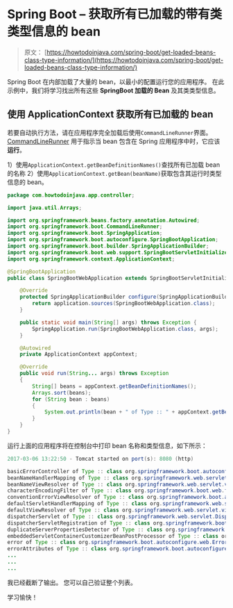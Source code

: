 # Spring Boot – 获取所有已加载的带有类类型信息的 bean

> 原文： [https://howtodoinjava.com/spring-boot/get-loaded-beans-class-type-in​​formation/](https://howtodoinjava.com/spring-boot/get-loaded-beans-class-type-information/)

Spring Boot 在内部加载了大量的 bean，以最小的配置运行您的应用程序。 在此示例中，我们将学习找出所有这些 **SpringBoot 加载的 Bean** 及其类类型信息。

## 使用 ApplicationContext 获取所有已加载的 bean

若要自动执行方法，请在应用程序完全加载后使用`CommandLineRunner`界面。 [CommandLineRunner](https://docs.spring.io/spring-boot/docs/current/api/org/springframework/boot/CommandLineRunner.html) 用于指示当 bean 包含在 Spring 应用程序中时，它应该**运行**。

1）使用`ApplicationContext.getBeanDefinitionNames()`查找所有已加载 bean 的名称
2）使用`ApplicationContext.getBean(beanName)`获取包含其运行时类型信息的 bean。

```java
package com.howtodoinjava.app.controller;

import java.util.Arrays;

import org.springframework.beans.factory.annotation.Autowired;
import org.springframework.boot.CommandLineRunner;
import org.springframework.boot.SpringApplication;
import org.springframework.boot.autoconfigure.SpringBootApplication;
import org.springframework.boot.builder.SpringApplicationBuilder;
import org.springframework.boot.web.support.SpringBootServletInitializer;
import org.springframework.context.ApplicationContext;

@SpringBootApplication
public class SpringBootWebApplication extends SpringBootServletInitializer implements CommandLineRunner {

	@Override
	protected SpringApplicationBuilder configure(SpringApplicationBuilder application) {
		return application.sources(SpringBootWebApplication.class);
	}

	public static void main(String[] args) throws Exception {
		SpringApplication.run(SpringBootWebApplication.class, args);
	}

	@Autowired
    private ApplicationContext appContext;

	@Override
    public void run(String... args) throws Exception 
	{
        String[] beans = appContext.getBeanDefinitionNames();
        Arrays.sort(beans);
        for (String bean : beans) 
        {
            System.out.println(bean + " of Type :: " + appContext.getBean(bean).getClass());
        }
    }
}

```

运行上面的应用程序将在控制台中打印 bean 名称和类型信息，如下所示：

```java
2017-03-06 13:22:50 - Tomcat started on port(s): 8080 (http)

basicErrorController of Type :: class org.springframework.boot.autoconfigure.web.BasicErrorController
beanNameHandlerMapping of Type :: class org.springframework.web.servlet.handler.BeanNameUrlHandlerMapping
beanNameViewResolver of Type :: class org.springframework.web.servlet.view.BeanNameViewResolver
characterEncodingFilter of Type :: class org.springframework.boot.web.filter.OrderedCharacterEncodingFilter
conventionErrorViewResolver of Type :: class org.springframework.boot.autoconfigure.web.DefaultErrorViewResolver
defaultServletHandlerMapping of Type :: class org.springframework.web.servlet.config.annotation.WebMvcConfigurationSupport$EmptyHandlerMapping
defaultViewResolver of Type :: class org.springframework.web.servlet.view.InternalResourceViewResolver
dispatcherServlet of Type :: class org.springframework.web.servlet.DispatcherServlet
dispatcherServletRegistration of Type :: class org.springframework.boot.web.servlet.ServletRegistrationBean
duplicateServerPropertiesDetector of Type :: class org.springframework.boot.autoconfigure.web.ServerPropertiesAutoConfiguration$DuplicateServerPropertiesDetector
embeddedServletContainerCustomizerBeanPostProcessor of Type :: class org.springframework.boot.context.embedded.EmbeddedServletContainerCustomizerBeanPostProcessor
error of Type :: class org.springframework.boot.autoconfigure.web.ErrorMvcAutoConfiguration$SpelView
errorAttributes of Type :: class org.springframework.boot.autoconfigure.web.DefaultErrorAttributes
...
...
...

```

我已经截断了输出。 您可以自己验证整个列表。

学习愉快！